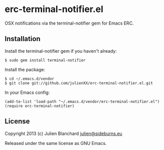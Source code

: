 # erc-terminal-notifier.el

OSX notifications via the terminal-notifier gem for Emacs ERC.

## Installation

Install the terminal-notifier gem if you haven't already:

    $ sudo gem install terminal-notifier
    
Install the package:

    $ cd ~/.emacs.d/vendor
    $ git clone git://github.com/julienXX/erc-terminal-notifier.el.git

In your Emacs config:

    (add-to-list 'load-path "~/.emacs.d/vendor/erc-terminal-notifier.el")
    (require erc-terminal-notifier)

## License

Copyright 2013 (c) Julien Blanchard <julien@sideburns.eu>

Released under the same license as GNU Emacs.
